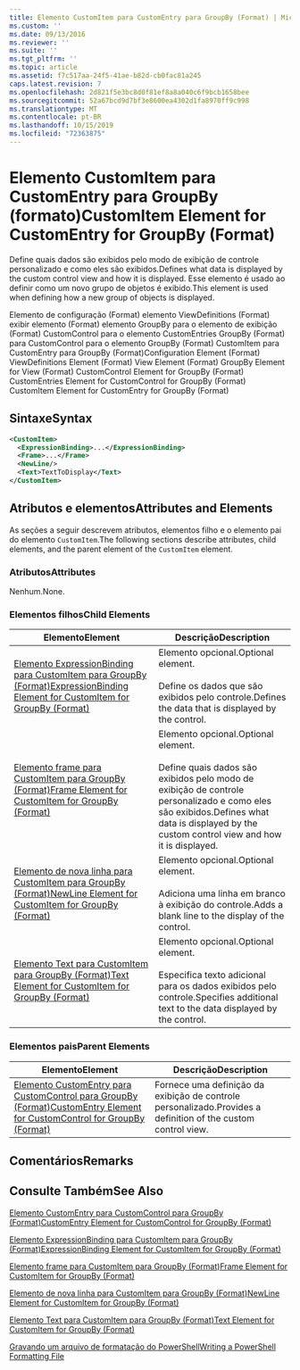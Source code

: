 ```yaml
---
title: Elemento CustomItem para CustomEntry para GroupBy (Format) | Microsoft Docs
ms.custom: ''
ms.date: 09/13/2016
ms.reviewer: ''
ms.suite: ''
ms.tgt_pltfrm: ''
ms.topic: article
ms.assetid: f7c517aa-24f5-41ae-b82d-cb0fac81a245
caps.latest.revision: 7
ms.openlocfilehash: 2d821f5e3bc8d0f81ef8a8a040c6f9bcb1658bee
ms.sourcegitcommit: 52a67bcd9d7bf3e8600ea4302d1fa8970ff9c998
ms.translationtype: MT
ms.contentlocale: pt-BR
ms.lasthandoff: 10/15/2019
ms.locfileid: "72363875"
---
```

# <a name="customitem-element-for-customentry-for-groupby-format"></a><span data-ttu-id="4311e-102">Elemento CustomItem para CustomEntry para GroupBy (formato)</span><span class="sxs-lookup"><span data-stu-id="4311e-102">CustomItem Element for CustomEntry for GroupBy (Format)</span></span>

<span data-ttu-id="4311e-103">Define quais dados são exibidos pelo modo de exibição de controle personalizado e como eles são exibidos.</span><span class="sxs-lookup"><span data-stu-id="4311e-103">Defines what data is displayed by the custom control view and how it is displayed.</span></span> <span data-ttu-id="4311e-104">Esse elemento é usado ao definir como um novo grupo de objetos é exibido.</span><span class="sxs-lookup"><span data-stu-id="4311e-104">This element is used when defining how a new group of objects is displayed.</span></span>

<span data-ttu-id="4311e-105">Elemento de configuração (Format) elemento ViewDefinitions (Format) exibir elemento (Format) elemento GroupBy para o elemento de exibição (Format) CustomControl para o elemento CustomEntries GroupBy (Format) para CustomControl para o elemento GroupBy (Format) CustomItem para CustomEntry para GroupBy (Format)</span><span class="sxs-lookup"><span data-stu-id="4311e-105">Configuration Element (Format) ViewDefinitions Element (Format) View Element (Format) GroupBy Element for View (Format) CustomControl Element for GroupBy (Format) CustomEntries Element for CustomControl for GroupBy (Format) CustomItem Element for CustomEntry for GroupBy (Format)</span></span>

## <a name="syntax"></a><span data-ttu-id="4311e-106">Sintaxe</span><span class="sxs-lookup"><span data-stu-id="4311e-106">Syntax</span></span>

```xml
<CustomItem>
  <ExpressionBinding>...</ExpressionBinding>
  <Frame>...</Frame>
  <NewLine/>
  <Text>TextToDisplay</Text>
</CustomItem>
```

## <a name="attributes-and-elements"></a><span data-ttu-id="4311e-107">Atributos e elementos</span><span class="sxs-lookup"><span data-stu-id="4311e-107">Attributes and Elements</span></span>

<span data-ttu-id="4311e-108">As seções a seguir descrevem atributos, elementos filho e o elemento pai do elemento `CustomItem`.</span><span class="sxs-lookup"><span data-stu-id="4311e-108">The following sections describe attributes, child elements, and the parent element of the `CustomItem` element.</span></span>

### <a name="attributes"></a><span data-ttu-id="4311e-109">Atributos</span><span class="sxs-lookup"><span data-stu-id="4311e-109">Attributes</span></span>

<span data-ttu-id="4311e-110">Nenhum.</span><span class="sxs-lookup"><span data-stu-id="4311e-110">None.</span></span>

### <a name="child-elements"></a><span data-ttu-id="4311e-111">Elementos filhos</span><span class="sxs-lookup"><span data-stu-id="4311e-111">Child Elements</span></span>

|<span data-ttu-id="4311e-112">Elemento</span><span class="sxs-lookup"><span data-stu-id="4311e-112">Element</span></span>|<span data-ttu-id="4311e-113">Descrição</span><span class="sxs-lookup"><span data-stu-id="4311e-113">Description</span></span>|
|-------------|-----------------|
|[<span data-ttu-id="4311e-114">Elemento ExpressionBinding para CustomItem para GroupBy (Format)</span><span class="sxs-lookup"><span data-stu-id="4311e-114">ExpressionBinding Element for CustomItem for GroupBy (Format)</span></span>](./expressionbinding-element-for-customitem-for-groupby-format.md)|<span data-ttu-id="4311e-115">Elemento opcional.</span><span class="sxs-lookup"><span data-stu-id="4311e-115">Optional element.</span></span><br /><br /> <span data-ttu-id="4311e-116">Define os dados que são exibidos pelo controle.</span><span class="sxs-lookup"><span data-stu-id="4311e-116">Defines the data that is displayed by the control.</span></span>|
|[<span data-ttu-id="4311e-117">Elemento frame para CustomItem para GroupBy (Format)</span><span class="sxs-lookup"><span data-stu-id="4311e-117">Frame Element for CustomItem for GroupBy (Format)</span></span>](./frame-element-for-customitem-for-groupby-format.md)|<span data-ttu-id="4311e-118">Elemento opcional.</span><span class="sxs-lookup"><span data-stu-id="4311e-118">Optional element.</span></span><br /><br /> <span data-ttu-id="4311e-119">Define quais dados são exibidos pelo modo de exibição de controle personalizado e como eles são exibidos.</span><span class="sxs-lookup"><span data-stu-id="4311e-119">Defines what data is displayed by the custom control view and how it is displayed.</span></span>|
|[<span data-ttu-id="4311e-120">Elemento de nova linha para CustomItem para GroupBy (Format)</span><span class="sxs-lookup"><span data-stu-id="4311e-120">NewLine Element for CustomItem for GroupBy (Format)</span></span>](./newline-element-for-customitem-for-groupby-format.md)|<span data-ttu-id="4311e-121">Elemento opcional.</span><span class="sxs-lookup"><span data-stu-id="4311e-121">Optional element.</span></span><br /><br /> <span data-ttu-id="4311e-122">Adiciona uma linha em branco à exibição do controle.</span><span class="sxs-lookup"><span data-stu-id="4311e-122">Adds a blank line to the display of the control.</span></span>|
|[<span data-ttu-id="4311e-123">Elemento Text para CustomItem para GroupBy (Format)</span><span class="sxs-lookup"><span data-stu-id="4311e-123">Text Element for CustomItem for GroupBy (Format)</span></span>](./text-element-for-customitem-for-groupby-format.md)|<span data-ttu-id="4311e-124">Elemento opcional.</span><span class="sxs-lookup"><span data-stu-id="4311e-124">Optional element.</span></span><br /><br /> <span data-ttu-id="4311e-125">Especifica texto adicional para os dados exibidos pelo controle.</span><span class="sxs-lookup"><span data-stu-id="4311e-125">Specifies additional text to the data displayed by the control.</span></span>|

### <a name="parent-elements"></a><span data-ttu-id="4311e-126">Elementos pais</span><span class="sxs-lookup"><span data-stu-id="4311e-126">Parent Elements</span></span>

|<span data-ttu-id="4311e-127">Elemento</span><span class="sxs-lookup"><span data-stu-id="4311e-127">Element</span></span>|<span data-ttu-id="4311e-128">Descrição</span><span class="sxs-lookup"><span data-stu-id="4311e-128">Description</span></span>|
|-------------|-----------------|
|[<span data-ttu-id="4311e-129">Elemento CustomEntry para CustomControl para GroupBy (Format)</span><span class="sxs-lookup"><span data-stu-id="4311e-129">CustomEntry Element for CustomControl for GroupBy (Format)</span></span>](./customentry-element-for-customcontrol-for-groupby-format.md)|<span data-ttu-id="4311e-130">Fornece uma definição da exibição de controle personalizado.</span><span class="sxs-lookup"><span data-stu-id="4311e-130">Provides a definition of the custom control view.</span></span>|

## <a name="remarks"></a><span data-ttu-id="4311e-131">Comentários</span><span class="sxs-lookup"><span data-stu-id="4311e-131">Remarks</span></span>

## <a name="see-also"></a><span data-ttu-id="4311e-132">Consulte Também</span><span class="sxs-lookup"><span data-stu-id="4311e-132">See Also</span></span>

[<span data-ttu-id="4311e-133">Elemento CustomEntry para CustomControl para GroupBy (Format)</span><span class="sxs-lookup"><span data-stu-id="4311e-133">CustomEntry Element for CustomControl for GroupBy (Format)</span></span>](./customentry-element-for-customcontrol-for-groupby-format.md)

[<span data-ttu-id="4311e-134">Elemento ExpressionBinding para CustomItem para GroupBy (Format)</span><span class="sxs-lookup"><span data-stu-id="4311e-134">ExpressionBinding Element for CustomItem for GroupBy (Format)</span></span>](./expressionbinding-element-for-customitem-for-groupby-format.md)

[<span data-ttu-id="4311e-135">Elemento frame para CustomItem para GroupBy (Format)</span><span class="sxs-lookup"><span data-stu-id="4311e-135">Frame Element for CustomItem for GroupBy (Format)</span></span>](./frame-element-for-customitem-for-groupby-format.md)

[<span data-ttu-id="4311e-136">Elemento de nova linha para CustomItem para GroupBy (Format)</span><span class="sxs-lookup"><span data-stu-id="4311e-136">NewLine Element for CustomItem for GroupBy (Format)</span></span>](./newline-element-for-customitem-for-groupby-format.md)

[<span data-ttu-id="4311e-137">Elemento Text para CustomItem para GroupBy (Format)</span><span class="sxs-lookup"><span data-stu-id="4311e-137">Text Element for CustomItem for GroupBy (Format)</span></span>](./text-element-for-customitem-for-groupby-format.md)

[<span data-ttu-id="4311e-138">Gravando um arquivo de formatação do PowerShell</span><span class="sxs-lookup"><span data-stu-id="4311e-138">Writing a PowerShell Formatting File</span></span>](./writing-a-powershell-formatting-file.md)
